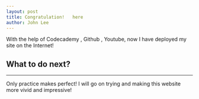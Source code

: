 ```yaml
---
layout: post
title: Congratulation!   here
author: John Lee
---
```


With the help of Codecademy , Github , Youtube, now I have deployed my site on the Internet! 

## What to do next? 
-----

Only practice makes perfect! I will go on trying and making this website more vivid and impressive!


